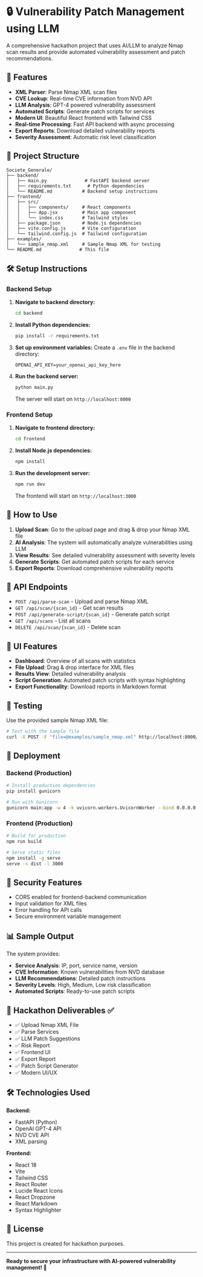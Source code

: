 # 🔒 Vulnerability Patch Management using LLM

A comprehensive hackathon project that uses AI/LLM to analyze Nmap scan results and provide automated vulnerability assessment and patch recommendations.

## 🚀 Features

- **XML Parser**: Parse Nmap XML scan files
- **CVE Lookup**: Real-time CVE information from NVD API
- **LLM Analysis**: GPT-4 powered vulnerability assessment
- **Automated Scripts**: Generate patch scripts for services
- **Modern UI**: Beautiful React frontend with Tailwind CSS
- **Real-time Processing**: Fast API backend with async processing
- **Export Reports**: Download detailed vulnerability reports
- **Severity Assessment**: Automatic risk level classification

## 📁 Project Structure

```
Societe_Generale/
├── backend/
│   ├── main.py              # FastAPI backend server
│   ├── requirements.txt      # Python dependencies
│   └── README.md           # Backend setup instructions
├── frontend/
│   ├── src/
│   │   ├── components/     # React components
│   │   ├── App.jsx         # Main app component
│   │   └── index.css       # Tailwind styles
│   ├── package.json        # Node.js dependencies
│   ├── vite.config.js      # Vite configuration
│   └── tailwind.config.js  # Tailwind configuration
├── examples/
│   └── sample_nmap.xml     # Sample Nmap XML for testing
└── README.md              # This file
```

## 🛠️ Setup Instructions

### Backend Setup

1. **Navigate to backend directory:**
   ```bash
   cd backend
   ```

2. **Install Python dependencies:**
   ```bash
   pip install -r requirements.txt
   ```

3. **Set up environment variables:**
   Create a `.env` file in the backend directory:
   ```
   OPENAI_API_KEY=your_openai_api_key_here
   ```

4. **Run the backend server:**
   ```bash
   python main.py
   ```
   The server will start on `http://localhost:8000`

### Frontend Setup

1. **Navigate to frontend directory:**
   ```bash
   cd frontend
   ```

2. **Install Node.js dependencies:**
   ```bash
   npm install
   ```

3. **Run the development server:**
   ```bash
   npm run dev
   ```
   The frontend will start on `http://localhost:3000`

## 🎯 How to Use

1. **Upload Scan**: Go to the upload page and drag & drop your Nmap XML file
2. **AI Analysis**: The system will automatically analyze vulnerabilities using LLM
3. **View Results**: See detailed vulnerability assessment with severity levels
4. **Generate Scripts**: Get automated patch scripts for each service
5. **Export Reports**: Download comprehensive vulnerability reports

## 🔧 API Endpoints

- `POST /api/parse-scan` - Upload and parse Nmap XML
- `GET /api/scan/{scan_id}` - Get scan results
- `POST /api/generate-script/{scan_id}` - Generate patch script
- `GET /api/scans` - List all scans
- `DELETE /api/scan/{scan_id}` - Delete scan

## 🎨 UI Features

- **Dashboard**: Overview of all scans with statistics
- **File Upload**: Drag & drop interface for XML files
- **Results View**: Detailed vulnerability analysis
- **Script Generation**: Automated patch scripts with syntax highlighting
- **Export Functionality**: Download reports in Markdown format

## 🧪 Testing

Use the provided sample Nmap XML file:
```bash
# Test with the sample file
curl -X POST -F "file=@examples/sample_nmap.xml" http://localhost:8000/api/parse-scan
```

## 🚀 Deployment

### Backend (Production)
```bash
# Install production dependencies
pip install gunicorn

# Run with Gunicorn
gunicorn main:app -w 4 -k uvicorn.workers.UvicornWorker --bind 0.0.0.0:8000
```

### Frontend (Production)
```bash
# Build for production
npm run build

# Serve static files
npm install -g serve
serve -s dist -l 3000
```

## 🔐 Security Features

- CORS enabled for frontend-backend communication
- Input validation for XML files
- Error handling for API calls
- Secure environment variable management

## 📊 Sample Output

The system provides:
- **Service Analysis**: IP, port, service name, version
- **CVE Information**: Known vulnerabilities from NVD database
- **LLM Recommendations**: Detailed patch instructions
- **Severity Levels**: High, Medium, Low risk classification
- **Automated Scripts**: Ready-to-use patch scripts

## 🎯 Hackathon Deliverables ✅

- ✅ Upload Nmap XML File
- ✅ Parse Services
- ✅ LLM Patch Suggestions
- ✅ Risk Report
- ✅ Frontend UI
- ✅ Export Report
- ✅ Patch Script Generator
- ✅ Modern UI/UX

## 🛠️ Technologies Used

**Backend:**
- FastAPI (Python)
- OpenAI GPT-4 API
- NVD CVE API
- XML parsing

**Frontend:**
- React 18
- Vite
- Tailwind CSS
- React Router
- Lucide React Icons
- React Dropzone
- React Markdown
- Syntax Highlighter

## 📝 License

This project is created for hackathon purposes.

---

**Ready to secure your infrastructure with AI-powered vulnerability management! 🚀** 